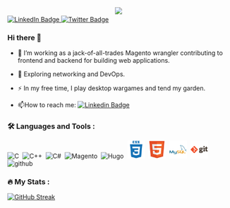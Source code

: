 <div id="header" align="center">
  <img src="https://media.giphy.com/media/M9gbBd9nbDrOTu1Mqx/giphy.gif" width="100"/>
</div>

<div id="badges">
  <a href="https://www.linkedin.com/in/jack-hughes-16662613/">
    <img src="https://img.shields.io/badge/LinkedIn-blue?style=for-the-badge&logo=linkedin&logoColor=white" alt="LinkedIn Badge"/>
  </a>
  <a href="https://twitter.com/MrJackHughes">
    <img src="https://img.shields.io/badge/Twitter-blue?style=for-the-badge&logo=twitter&logoColor=white" alt="Twitter Badge"/>
  </a>
</div>

### Hi there 👋

- :telescope: I’m working as a jack-of-all-trades Magento wrangler contributing to frontend and backend for building web applications.

- :seedling: Exploring networking and DevOps.

- :zap: In my free time, I play desktop wargames and tend my garden.

- :mailbox:How to reach me: [![Linkedin Badge](https://img.shields.io/badge/-Jack_Hughes-blue?style=flat&logo=Linkedin&logoColor=white)](https://www.linkedin.com/in/jack-hughes-16662613/)

### :hammer_and_wrench: Languages and Tools :
<div>
  <img src="https://cdn.jsdelivr.net/gh/devicons/devicon/icons/c/c-original.svg" title="C" alt="C" width="40" height="40" />&nbsp;
  <img src="https://cdn.jsdelivr.net/gh/devicons/devicon/icons/cplusplus/cplusplus-original.svg" title="C++" alt="C++" width="40" height="40" />&nbsp;
  <img src="https://cdn.jsdelivr.net/gh/devicons/devicon/icons/csharp/csharp-original.svg" title="C#" alt="C#" width="40" height="40" />&nbsp;
  <img src="https://cdn.jsdelivr.net/gh/devicons/devicon/icons/magento/magento-original.svg" title="Magento 2" alt="Magento" width="40" height="40" />&nbsp;
  <img src="https://cdn.jsdelivr.net/gh/devicons/devicon/icons/hugo/hugo-original.svg" title="Hugo" alt="Hugo" width="40" height="40" />&nbsp;
  <img src="https://github.com/devicons/devicon/blob/master/icons/css3/css3-plain-wordmark.svg" title="CSS3" alt="CSS" width="40" height="40"/>&nbsp;
  <img src="https://github.com/devicons/devicon/blob/master/icons/html5/html5-original.svg" title="HTML5" alt="HTML" width="40" height="40"/>&nbsp;
  <img src="https://github.com/devicons/devicon/blob/master/icons/mysql/mysql-original-wordmark.svg" title="MySQL"  alt="MySQL" width="40" height="40"/>&nbsp;
  <img src="https://github.com/devicons/devicon/blob/master/icons/git/git-original-wordmark.svg" title="Git" **alt="Git" width="40" height="40"/>&nbsp;
  <img src="https://cdn.jsdelivr.net/gh/devicons/devicon/icons/github/github-original.svg" title="github" alt="github" width="40" height="40" />
</div>

### :fire: My Stats :
[![GitHub Streak](http://github-readme-streak-stats.herokuapp.com?user=digitalbricklayer)](https://git.io/streak-stats)
